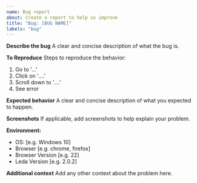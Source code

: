 ```yaml
---
name: Bug report
about: Create a report to help us improve
title: "Bug: [BUG NAME]"
labels: "bug"
---
```


**Describe the bug**
A clear and concise description of what the bug is.

**To Reproduce**
Steps to reproduce the behavior:
1. Go to '...'
2. Click on '....'
3. Scroll down to '....'
4. See error

**Expected behavior**
A clear and concise description of what you expected to happen.

**Screenshots**
If applicable, add screenshots to help explain your problem.

**Environment:**
 - OS: [e.g. Windows 10]
 - Browser [e.g. chrome, firefox]
 - Browser Version [e.g. 22]
 - Leda Version [e.g. 2.0.2]

**Additional context**
Add any other context about the problem here.
